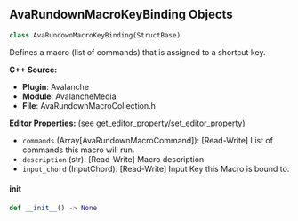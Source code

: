 ## AvaRundownMacroKeyBinding Objects

```python
class AvaRundownMacroKeyBinding(StructBase)
```

Defines a macro (list of commands) that is assigned to a shortcut key.

**C++ Source:**

- **Plugin**: Avalanche
- **Module**: AvalancheMedia
- **File**: AvaRundownMacroCollection.h

**Editor Properties:** (see get_editor_property/set_editor_property)

- ``commands`` (Array[AvaRundownMacroCommand]):  [Read-Write] List of commands this macro will run.
- ``description`` (str):  [Read-Write] Macro description
- ``input_chord`` (InputChord):  [Read-Write] Input Key this Macro is bound to.

<a id="unreal.AvaRundownMacroKeyBinding.__init__"></a>

#### __init__

```python
def __init__() -> None
```

<a id="unreal.NiagaraPlatformSetRedirect"></a>